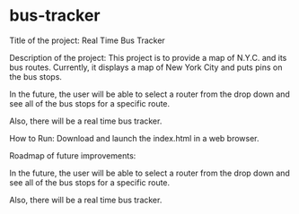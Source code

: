 # bus-tracker
Title of the project: Real Time Bus Tracker

Description of the project: 
This project is to provide a map of N.Y.C. and its bus routes.
Currently, it displays a map of New York City and puts pins on the bus stops.

In the future, the user will be able to select a router from the drop down and see all of the bus stops for a specific route.

Also, there will be a real time bus tracker.

How to Run: Download and launch the index.html in a web browser.

Roadmap of future improvements: 

In the future, the user will be able to select a router from the drop down and see all of the bus stops for a specific route.

Also, there will be a real time bus tracker.



